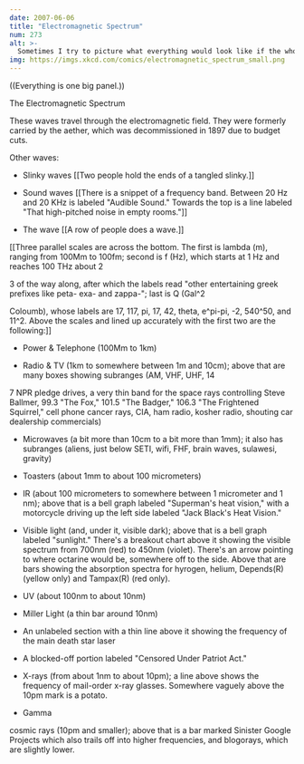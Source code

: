 ```yaml
---
date: 2007-06-06
title: "Electromagnetic Spectrum"
num: 273
alt: >-
  Sometimes I try to picture what everything would look like if the whole spectrum were compressed into the visible spectrum.  Also sometimes I try to picture your sister naked.
img: https://imgs.xkcd.com/comics/electromagnetic_spectrum_small.png
---
```

((Everything is one big panel.))

The Electromagnetic Spectrum

These waves travel through the electromagnetic field. They were formerly carried by the aether, which was decommissioned in 1897 due to budget cuts.

Other waves:

- Slinky waves [[Two people hold the ends of a tangled slinky.]]

- Sound waves [[There is a snippet of a frequency band. Between 20 Hz and 20 KHz is labeled "Audible Sound." Towards the top is a line labeled "That high-pitched noise in empty rooms."]]

- The wave [[A row of people does a wave.]]

[[Three parallel scales are across the bottom. The first is lambda (m), ranging from 100Mm to 100fm; second is f (Hz), which starts at 1 Hz and reaches 100 THz about 2

3 of the way along, after which the labels read "other entertaining greek prefixes like peta- exa- and zappa-"; last is Q (Gal^2

Coloumb), whose labels are 17, 117, pi, 17, 42, theta, e^pi-pi, -2, 540^50, and 11^2. Above the scales and lined up accurately with the first two are the following:]]

- Power & Telephone (100Mm to 1km)

- Radio & TV (1km to somewhere between 1m and 10cm); above that are many boxes showing subranges (AM, VHF, UHF, 14

7 NPR pledge drives, a very thin band for the space rays controlling Steve Ballmer, 99.3 "The Fox," 101.5 "The Badger," 106.3 "The Frightened Squirrel," cell phone cancer rays, CIA, ham radio, kosher radio, shouting car dealership commercials)

- Microwaves (a bit more than 10cm to a bit more than 1mm); it also has subranges (aliens, just below SETI, wifi, FHF, brain waves, sulawesi, gravity)

- Toasters (about 1mm to about 100 micrometers)

- IR (about 100 micrometers to somewhere between 1 micrometer and 1 nm); above that is a bell graph labeled "Superman's heat vision," with a motorcycle driving up the left side labeled "Jack Black's Heat Vision."

- Visible light (and, under it, visible dark); above that is a bell graph labeled "sunlight." There's a breakout chart above it showing the visible spectrum from 700nm (red) to 450nm (violet). There's an arrow pointing to where octarine would be, somewhere off to the side. Above that are bars showing the absorption spectra for hyrogen, helium, Depends(R) (yellow only) and Tampax(R) (red only).

- UV (about 100nm to about 10nm)

- Miller Light (a thin bar around 10nm)

- An unlabeled section with a thin line above it showing the frequency of the main death star laser

- A blocked-off portion labeled "Censored Under Patriot Act."

- X-rays (from about 1nm to about 10pm); a line above shows the frequency of mail-order x-ray glasses. Somewhere vaguely above the 10pm mark is a potato.

- Gamma

cosmic rays (10pm and smaller); above that is a bar marked Sinister Google Projects which also trails off into higher frequencies, and blogorays, which are slightly lower.

